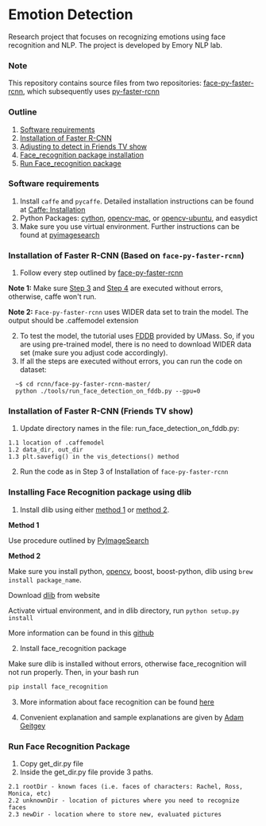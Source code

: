 # Emotion Detection
Research project that focuses on recognizing emotions using face recognition and NLP. The project is developed by Emory NLP lab.

### Note
This repository contains source files from two repositories: [face-py-faster-rcnn](https://github.com/playerkk/face-py-faster-rcnn), which subsequently uses [py-faster-rcnn](https://github.com/rbgirshick/py-faster-rcnn) 

### Outline
  1. [Software requirements](#software-requirements)
  2. [Installation of Faster R-CNN](#installation-of-faster-r-cnn-based-on-face-py-faster-rcnn)
  3. [Adjusting to detect in Friends TV show](#installation-of-faster-r-cnn-friends-tv-show)
  4. [Face_recognition package installation](#installing-face-recognition-package-using-dlib)
  5. [Run Face_recognition package](#run-face-recognition-package)

### Software requirements 
  1. Install `caffe` and `pycaffe`. Detailed installation instructions can be found at [Caffe: Installation](http://caffe.berkeleyvision.org/installation.html)
  2. Python Packages: [cython](http://cython.readthedocs.io/en/latest/src/quickstart/install.html), [opencv-mac](http://www.pyimagesearch.com/2016/11/28/macos-install-opencv-3-and-python-2-7/#comment-413944), or [opencv-ubuntu](http://www.pyimagesearch.com/2016/10/24/ubuntu-16-04-how-to-install-opencv/), and easydict
  3. Make sure you use virtual environment. Further instructions can be found at [pyimagesearch](http://www.pyimagesearch.com/2016/10/24/ubuntu-16-04-how-to-install-opencv/)
  
  
### Installation of Faster R-CNN (Based on `face-py-faster-rcnn`)
  1. Follow every step outlined by [face-py-faster-rcnn](https://github.com/playerkk/face-py-faster-rcnn)
  
**Note 1:** Make sure [Step 3](https://github.com/playerkk/face-py-faster-rcnn#installation-sufficient-for-the-demo) and [Step 4](https://github.com/playerkk/face-py-faster-rcnn#installation-sufficient-for-the-demo) are executed without errors, otherwise, caffe won't run.

**Note 2:** `Face-py-faster-rcnn` uses WIDER data set to train the model. The output should be .caffemodel extension

  2. To test the model, the tutorial uses [FDDB](http://vis-www.cs.umass.edu/fddb/index.html#download) provided by UMass. So, if you are using pre-trained model, there is no need to download WIDER data set (make sure you adjust code accordingly).
  3. If all the steps are executed without errors, you can run the code on dataset:
  ```Shell
    ~$ cd rcnn/face-py-faster-rcnn-master/ 
    python ./tools/run_face_detection_on_fddb.py --gpu=0
  ```
  
  
### Installation of Faster R-CNN (Friends TV show)

  1. Update directory names in the file: run_face_detection_on_fddb.py:
  
    1.1 location of .caffemodel
    1.2 data_dir, out_dir
    1.3 plt.savefig() in the vis_detections() method
  2. Run the code as in Step 3 of Installation of `face-py-faster-rcnn`  
  

### Installing Face Recognition package using dlib 
  1. Install dlib using either [method 1](method-1) or [method 2](method-2).

**Method 1**
  
  Use procedure outlined by [PyImageSearch](http://www.pyimagesearch.com/2017/03/27/how-to-install-dlib/)

**Method 2**

  Make sure you install python, [opencv](http://www.pyimagesearch.com/2016/11/28/macos-install-opencv-3-and-python-2-7/), boost, boost-python, dlib using ```brew install package_name```.
  
  Download [dlib](http://dlib.net/files/dlib-19.4.tar.bz2) from website
  
  Activate virtual environment, and in dlib directory, run ```python setup.py install``` 
  
  More information can be found in this [github](https://github.com/cmusatyalab/openface/issues/187)
  
  2. Install face_recognition package
  
  Make sure dlib is installed without errors, otherwise face_recognition will not run properly. Then, in your bash run
  
  ```bash
  pip install face_recognition
  ```
  
  3. More information about face recognition can be found [here](http://blog.dlib.net/2017/02/high-quality-face-recognition-with-deep.html)
  
  4. Convenient explanation and sample explanations are given by [Adam Geitgey](https://github.com/ageitgey/face_recognition)


 ### Run Face Recognition Package ###
  
  1. Copy get_dir.py file
  2. Inside the get_dir.py file provide 3 paths. 
  
    2.1 rootDir - known faces (i.e. faces of characters: Rachel, Ross,  Monica, etc)
    2.2 unknownDir - location of pictures where you need to recognize faces 
    2.3 newDir - location where to store new, evaluated pictures
  
  
     
